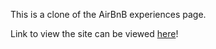 This is a clone of the AirBnB experiences page.

Link to view the site can be viewed [here](https://alex-hewitt-airbnb-experiences.netlify.app/)!
